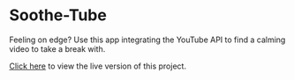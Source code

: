 # Soothe-Tube

Feeling on edge? Use this app integrating the YouTube API to find a calming video to take a break with.

[Click here]('http://soothe-tube.com/') to view the live version of this project.
